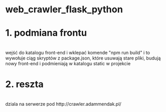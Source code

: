 # web_crawler_flask_python

# 1. podmiana frontu 
<br>
wejść do katalogu front-end i wklepać komende "npm run build" i to wywołuje ciąg skryptów z package.json, 
które usuwają stare pliki, budują nowy front-end i podmieniają w katalogu static w projekcie

# 2. reszta  
<br>
dziala na serwerze pod http://crawler.adammendak.pl/
